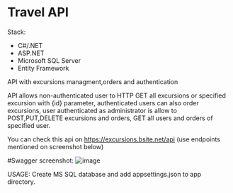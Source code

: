 # Travel API

Stack:
- C#/.NET
- ASP.NET
- Microsoft SQL Server
- Entity Framework

API with excursions managment,orders and authentication


API allows non-authenticated user to HTTP GET all excursions or specified excursion with {id} parameter,
authenticated users can also order excursions, user authenticated as administrator is allow to POST,PUT,DELETE excursions and orders,
GET all users and orders of specified user.


You can check this api on https://excursions.bsite.net/api
(use endpoints mentioned on screenshot below)

#Swagger screenshot:
![image](https://user-images.githubusercontent.com/92157165/234266464-8efad161-e7bb-4559-8751-06c07ee6e790.png)



USAGE:
Create MS SQL database and add appsettings.json to app directory.
